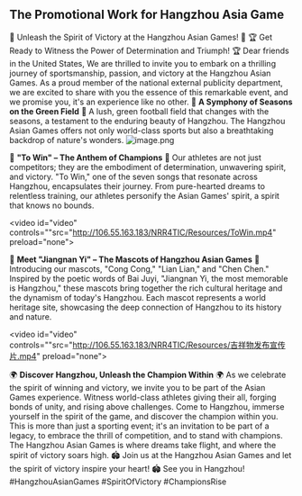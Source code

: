 ## The Promotional Work for Hangzhou Asia Game

🌟 Unleash the Spirit of Victory at the Hangzhou Asian Games! 🌟
🏆 Get Ready to Witness the Power of Determination and Triumph! 🏆
Dear friends in the United States,
We are thrilled to invite you to embark on a thrilling journey of sportsmanship, passion, and victory at the Hangzhou Asian Games. As a proud member of the national external publicity department, we are excited to share with you the essence of this remarkable event, and we promise you, it's an experience like no other.
🌿 **A Symphony of Seasons on the Green Field** 🌿  A lush, green football field that changes with the seasons, a testament to the enduring beauty of Hangzhou. The Hangzhou Asian Games offers not only world-class sports but also a breathtaking backdrop of nature's wonders.
![image.png](http://106.55.163.183/NRR4TIC/Resources/橄榄球场.png)

🥇 **"To Win" – The Anthem of Champions** 🥇 Our athletes are not just competitors; they are the embodiment of determination, unwavering spirit, and victory. "To Win," one of the seven songs that resonate across Hangzhou, encapsulates their journey. From pure-hearted dreams to relentless training, our athletes personify the Asian Games' spirit, a spirit that knows no bounds.

<video id="video" controls=""src="http://106.55.163.183/NRR4TIC/Resources/ToWin.mp4" preload="none">
</video>

🐼 **Meet "Jiangnan Yi" – The Mascots of Hangzhou Asian Games** 🐼 Introducing our mascots, "Cong Cong," "Lian Lian," and "Chen Chen." Inspired by the poetic words of Bai Juyi, "Jiangnan Yi, the most memorable is Hangzhou," these mascots bring together the rich cultural heritage and the dynamism of today's Hangzhou. Each mascot represents a world heritage site, showcasing the deep connection of Hangzhou to its history and nature.

<video id="video" controls=""src="http://106.55.163.183/NRR4TIC/Resources/吉祥物发布宣传片.mp4" preload="none">
    
</video>

🌍 **Discover Hangzhou, Unleash the Champion Within** 🌍 As we celebrate the spirit of winning and victory, we invite you to be part of the Asian Games experience. Witness world-class athletes giving their all, forging bonds of unity, and rising above challenges. Come to Hangzhou, immerse yourself in the spirit of the game, and discover the champion within you.
This is more than just a sporting event; it's an invitation to be part of a legacy, to embrace the thrill of competition, and to stand with champions. The Hangzhou Asian Games is where dreams take flight, and where the spirit of victory soars high.
🏟️ Join us at the Hangzhou Asian Games and let the spirit of victory inspire your heart! 🏟️
See you in Hangzhou!
#HangzhouAsianGames #SpiritOfVictory #ChampionsRise